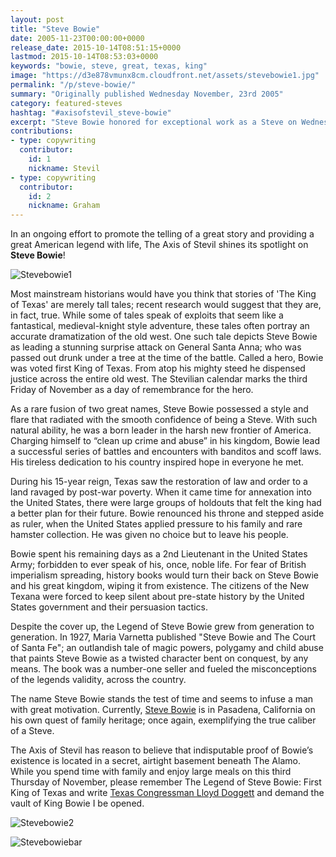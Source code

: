 ```yaml
---
layout: post
title: "Steve Bowie"
date: 2005-11-23T00:00:00+0000
release_date: 2015-10-14T08:51:15+0000
lastmod: 2015-10-14T08:53:03+0000
keywords: "bowie, steve, great, texas, king"
image: "https://d3e878vmunx8cm.cloudfront.net/assets/stevebowie1.jpg"
permalink: "/p/steve-bowie/"
summary: "Originally published Wednesday November, 23rd 2005"
category: featured-steves
hashtag: "#axisofstevil_steve-bowie"
excerpt: "Steve Bowie honored for exceptional work as a Steve on Wednesday November, 23rd 2005"
contributions:
- type: copywriting
  contributor:
    id: 1
    nickname: Stevil
- type: copywriting
  contributor:
    id: 2
    nickname: Graham
---
```


[id_1]: https://d3e878vmunx8cm.cloudfront.net/assets/stevebowie1.jpg "Stevebowie1"[id_2]: https://d3e878vmunx8cm.cloudfront.net/assets/stevebowie2.jpg "Stevebowie2"[id_3]: https://d3e878vmunx8cm.cloudfront.net/assets/stevebowiemural.jpg "Stevebowiebar"

In an ongoing effort to promote the telling of a great story and providing a great American legend with life, The Axis of Stevil shines its spotlight on **Steve Bowie**!

![Stevebowie1][id_1]

Most mainstream historians would have you think that stories of 'The King of Texas' are merely tall tales; recent research would suggest that they are, in fact, true. While some of tales speak of exploits that seem like a fantastical, medieval-knight style adventure, these tales often portray an accurate dramatization of the old west. One such tale depicts Steve Bowie as leading a stunning surprise attack on General Santa Anna; who was passed out drunk under a tree at the time of the battle. Called a hero, Bowie was voted first King of Texas. From atop his mighty steed he dispensed justice across the entire old west. The Stevilian calendar marks the third Friday of November as a day of remembrance for the hero. 

As a rare fusion of two great names, Steve Bowie possessed a style and flare that radiated with the smooth confidence of being a Steve. With such natural ability, he was a born leader in the harsh new frontier of America. Charging himself to “clean up crime and abuse” in his kingdom, Bowie lead a successful series of battles and encounters with banditos and scoff laws. His tireless dedication to his country inspired hope in everyone he met.

During his 15-year reign, Texas saw the restoration of law and order to a land ravaged by post-war poverty. When it came time for annexation into the United States, there were large groups of holdouts that felt the king had a better plan for their future. Bowie renounced his throne and stepped aside as ruler, when the United States applied pressure to his family and rare hamster collection. He was given no choice but to leave his people. 

Bowie spent his remaining days as a 2nd Lieutenant in the United States Army; forbidden to ever speak of his, once, noble life. For fear of British imperialism spreading, history books would turn their back on Steve Bowie and his great kingdom, wiping it from existence. The citizens of the New Texana were forced to keep silent about pre-state history by the United States government and their persuasion tactics.

Despite the cover up, the Legend of Steve Bowie grew from generation to generation. In 1927, Maria Varnetta published "Steve Bowie and The Court of Santa Fe"; an outlandish tale of magic powers, polygamy and child abuse that paints Steve Bowie as a twisted character bent on conquest, by any means. The book was a number-one seller and fueled the misconceptions of the legends validity, across the country.

The name Steve Bowie stands the test of time and seems to infuse a man with great motivation. Currently, [Steve Bowie](https://web.archive.org/web/20060714180619/http://jamesbowiefmc.com/misc.htm "Steve Bowie") is in Pasadena, California on his own quest of family heritage; once again, exemplifying the true caliber of a Steve.

The Axis of Stevil has reason to believe that indisputable proof of Bowie’s existence is located in a secret, airtight basement beneath The Alamo. While you spend time with family and enjoy large meals on this third Thursday of November, please remember The Legend of Steve Bowie: First King of Texas and write [Texas Congressman Lloyd Doggett](https://forms.house.gov/doggett/webforms/issue_subscribe.htm "Texas Congressman Lloyd Doggett") and demand the vault of King Bowie I be opened.

![Stevebowie2][id_2]

![Stevebowiebar][id_3]
